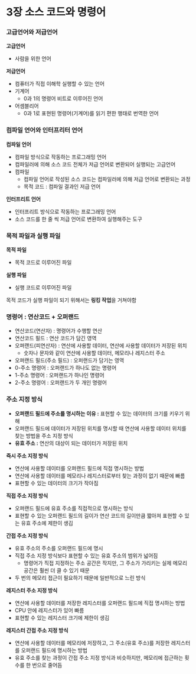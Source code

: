 # 3장 소스 코드와 명령어

### 고급언어와 저급언어

**고급언어**

- 사람을 위한 언어

**저급언어**

- 컴퓨터가 직접 이해학 실행할 수 있는 언어
- 기계어
    - 0과 1의 명령어 비트로 이루어진 언어
- 어셈블리어
    - 0과 1로 표현된 명령어(기계어)를 읽기 편한 행태로 번역한 언어

### 컴파일 언어와 인터프리터 언어

**컴파일 언어**

- 컴파일 방식으로 작동하는 프로그래밍 언어
- 컴파일러에 의해 소스 코드 전체가 저급 언어로 변환되어 실행되는 고급언어
- 컴파일
    - 컴파일 언어로 작성된 소스 코드는 컴파일러에 의해 저급 언어로 변환되는 과정
    - 목적 코드 : 컴파일 결과인 저급 언어

**인터프리트 언어**

- 인터프리트 방식으로 작동하는 프로그래밍 언어
- 소스 코드를 한 줄 씩 저급 언어로 변환하여 실행해주는 도구

### 목적 파일과 실행 파일

**목적 파일**

- 목적 코드로 이루어진 파일

**실행 파일**

- 실행 코드로 이루어진 파일

목적 코드가 실행 파일이 되기 위해서는 **링킹 작업**을 거쳐야함

### **명령어 : 연산코드 + 오퍼랜드**

- 연산코드(연산자) : 명령어가 수행할 연산
- 연산코드 필드 : 연산 코드가 담긴 영역
- 오퍼랜드(피연산자) : 연산에 사용할 데이터, 연산에 사용할 데이터가 저장된 위치
    - 숫자나 문자와 같이 연산에 사용할 데이터, 메모리나 레지스터 주소
- 오퍼랜드 필드(주소 필드) : 오퍼랜드가 담기는 영역
- 0-주소 명령어 : 오퍼랜드가 하나도 없는 명령어
- 1-주소 명령어 : 오퍼랜드가 하나인 명령어
- 2-주소 명령어 : 오퍼랜드가 두 개인 명령어

### 주소 지정 방식

- **오퍼랜드 필드에 주소를 명시하는 이유 :** 표현할 수 있는 데이터의 크기를 키우기 위해
- 오퍼랜드 필드에 데이터가 저장된 위치를 명시할 때 연산에 사용할 데이터 위치를 찾는 방법을 주소 지정 방식
- **유효 주소 :** 연산의 대상이 되는 데이터가 저장된 위치

**즉시 주소 지정 방식**

- 연산에 사용할 데이터를 오퍼랜드 필드에 직접 명시하는 방법
- 연산에 사용할 데이터를 메모리나 레지스터로부터 찾는 과정이 없기 때문에 빠름
- 표현할 수 있는 데이터의 크기가 작아짐

**직접 주소 지정 방식**

- 오퍼랜드 필드에 유효 주소를 직접적으로 명시하는 방식
- 표현할 수 있는 오퍼랜드 필드의 길이가 연산 코드의 길이만큼 짧아져 표현할 수 있는 유효 주소에 제한이 생김

**간접 주소 지정 방식**

- 유효 주소의 주소를 오퍼랜드 필드에 명시
- 직접 주소 지정 방식보다 표현할 수 있는 유효 주소의 범위가 넓어짐
    - 명령어가 직접 지정하는 주소 공간은 작지만, 그 주소가 가리키는 실제 메모리 공간은 훨씬 더 클 수 있기 때문
- 두 번의 메모리 접근이 필요하기 때문에 일반적으로 느린 방식

**레지스터 주소 지정 방식**

- 연산에 사용할 데이터를 저장한 레지스터를 오퍼랜드 필드에 직접 명시하는 방법
- CPU 안에 레지스터가 있어 빠름
- 표현할 수 있는 레지스터 크기에 제한이 생김

**레지스터 간접 주소 지정 방식**

- 연산에 사용할 데이터를 메모리에 저장하고, 그 주소(유효 주소)를 저장한 레지스터를 오퍼랜드 필드에 명시하는 방법
- 유효 주소를 찾는 과정이 간접 주소 지정 방식과 비슷하지만, 메모리에 접근하는 횟수를 한 번으로 줄어듬